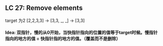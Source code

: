 
## LC 27: Remove elements

target 为2
[2,2,3,3] -> [3,3, _, _] -> [3,3]
#### Idea: 双指针，慢的从0开始，当快指针指向的位置的值等于target时候。慢指针指向的地方的值 = 快指针指的地方的值。（覆盖而不是删除）

